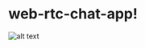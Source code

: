 # web-rtc-chat-app!

![alt text](https://user-images.githubusercontent.com/52200656/209360808-c19e11c0-92a4-47ee-9735-eeaea1bb06fc.png)
